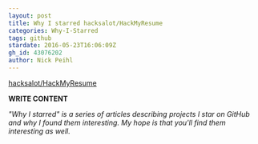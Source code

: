 ```yaml
---
layout: post
title: Why I starred hacksalot/HackMyResume
categories: Why-I-Starred
tags: github
stardate: 2016-05-23T16:06:09Z
gh_id: 43076202
author: Nick Peihl
---
```


[hacksalot/HackMyResume](https://github.com/hacksalot/HackMyResume)

**WRITE CONTENT**

*"Why I starred" is a series of articles describing projects I star on GitHub and why I found them interesting. My hope is that you'll find them interesting as well.*


